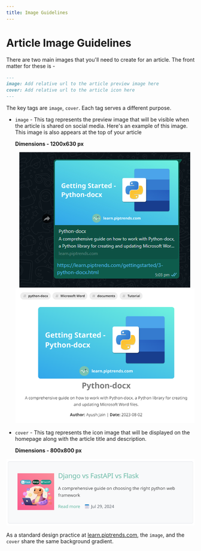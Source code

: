 ```yaml
---
title: Image Guidelines
---
```


# Article Image Guidelines

There are two main images that you'll need to create for an article. The front matter for these is -

```markdown
---
image: Add relative url to the article preview image here
cover: Add relative url to the article icon here
---
```

The key tags are `image`, `cover`. Each tag serves a different purpose.

- `image` - This tag represents the preview image that will be visible when the article is shared on social media. Here's an example of this image. This image is also appears at the top of your article

    **Dimensions - 1200x630 px**

  <center> <img src = "../../assets/images/article-images/preview-image.png" alt = "preview image"> 
  <img src = "../../assets/images/article-images/image.png" alt = "preview image"></center>

- `cover` - This tag represents the icon image that will be displayed on the homepage along with the article title and description.

  **Dimensions - 800x800 px**

<center> <img src = "../../assets/images/article-images/cover.png" alt = "article cover image"> </center>

As a standard design practice at [learn.piptrends.com](../../), the ```image```, and the ```cover``` share the same background gradient.
